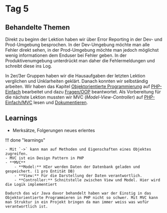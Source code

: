 # Tag 5

## Behandelte Themen
Direkt zu beginn der Lektion haben wir über Error Reporting in der Dev- und Prod-Umgebung besprochen.
In der Dev-Umgebung möchte man alle Fehler direkt sehen, in der Prod-Umgebung möchte man jedoch möglichst wenig informationen dem Enduser bei Fehler geben. In der Produktivenumgebung unterdrückt man daher die Fehlermeldungen und schreibt diese ins Log. <br>

In 2er/3er Gruppen haben wir die Hausaufgaben der letzten Lektion verglichen und Unklarheiten geklärt.
Danach konnten wir selbständig arbeiten. Wir haben das Kapitel [Objektorientierte Programmierung](https://www.php-einfach.de/experte/objektorientierte-programmierung-oop/) auf [PHP-Einfach](https://www.php-einfach.de) bearbeitet und dazu [Fragen/OOP](/php/oop/) beantwortet.
Als Vorbereitung für die nächste Lektion mussten wir MVC (*Model-View-Controller*) auf [PHP-Einfach/MVC](https://www.php-einfach.de/experte/objektorientierte-programmierung-oop/php-design-patterns/model-view-controller-in-php/) lesen und [Dokumentieren](/php/mvc).


## Learnings
- Merksätze, Folgerungen neues erlentes

!!! done "learnings"

    - Mit `->` kann man auf Methoden und Eigenschaften eines Objektes zugreifen.
    - MVC ist ein Design Pattern in PHP
    - **MVC**
        - **Model:** HIer werden Daten der Datenbank geladen und gespeichert. (1 pro Entität DB)
        - **View:** Für die Darstellung der Daten verantwortlich.
        - **Controller:** Schnitstelle zwischen View und Model. Hier wird die Logik implementiert
    
    Dadurch das wir Java davor behandelt haben war der Einstig in das Objektorientierte Programmieren in PHP nicht so schwer. Mit MVC kann man Struktur in ein Projekt bringen da man immer weiss was wofür verantwortlich ist.
